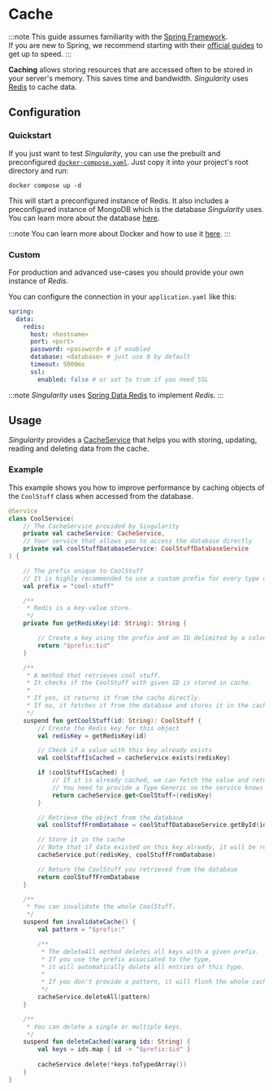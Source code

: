 # Cache

:::note
This guide assumes familiarity with the [Spring Framework](https://spring.io).  
If you are new to Spring, we recommend starting with their [official guides](https://spring.io/quickstart) to get up to speed.
:::

**Caching** allows storing resources that are accessed often to be stored in your server's memory.
This saves time and bandwidth.
*Singularity* uses [Redis](https://redis.io/) to cache data.

## Configuration

### Quickstart

If you just want to test *Singularity*, 
you can use the prebuilt and preconfigured [`docker-compose.yaml`](https://github.com/antistereov/singularity/blob/548bcba3ce6d0c1bdbacc2861c2726b1dc1d7991/libs/core/infrastructure/docker/docker-compose.yaml).
Just copy it into your project's root directory and run:

```shell
docker compose up -d
```

This will start a preconfigured instance of Redis.
It also includes a preconfigured instance of MongoDB which is the database *Singularity* uses.
You can learn more about the database [here](database/connection.md).

:::note
You can learn more about Docker and how to use it [here](https://docs.docker.com/).
:::

### Custom

For production and advanced use-cases you should provide your own instance of *Redis*.

You can configure the connection in your `application.yaml` like this:

```yaml
spring:
  data:
    redis:
      host: <hostname>
      port: <port>
      password: <password> # if enabled
      database: <database> # just use 0 by default
      timeout: 5000ms
      ssl:
        enabled: false # or set to true if you need SSL
```

:::note
*Singularity* uses [Spring Data Redis](https://docs.spring.io/spring-data/redis/reference/index.html) to implement *Redis*.
:::

## Usage

*Singularity* provides a [CacheService](https://github.com/antistereov/singularity/blob/main/libs/core/src/main/kotlin/io/stereov/singularity/cache/service/CacheService.kt)
that helps you with storing, updating, reading and deleting data from the cache.

### Example

This example shows you how to improve performance by caching objects of the `CoolStuff` class
when accessed from the database.

```kotlin
@Service
class CoolService(
    // The CacheService provided by Singularity
    private val cacheService: CacheService,
    // Your service that allows you to access the database directly
    private val coolStuffDatabaseService: CoolStuffDatabaseService
) {

    // The prefix unique to CoolStuff
    // It is highly recommended to use a custom prefix for every type of data you want to store.
    val prefix = "cool-stuff"

    /**
     * Redis is a key-value store.
     */
    private fun getRedisKey(id: String): String {

        // Create a key using the prefix and an ID delimited by a colon (:)
        return "$prefix:$id"
    }

    /**
     * A method that retrieves cool stuff.
     * It checks if the CoolStuff with given ID is stored in cache.
     *
     * If yes, it returns it from the cache directly.
     * If no, it fetches it from the database and stores it in the cache automatically.
     */
    suspend fun getCoolStuff(id: String): CoolStuff {
        // Create the Redis key for this object
        val redisKey = getRedisKey(id)

        // Check if a value with this key already exists
        val coolStuffIsCached = cacheService.exists(redisKey)

        if (coolStuffIsCached) {
            // If it is already cached, we can fetch the value and return it
            // You need to provide a Type Generic so the service knows what type the value has.
            return cacheService.get<CoolStuff>(redisKey)
        }

        // Retrieve the object from the database
        val coolStuffFromDatabase = coolStuffDatabaseService.getById(id)

        // Store it in the cache
        // Note that if data existed on this key already, it will be replaced.
        cacheService.put(redisKey, coolStuffFromDatabase)

        // Return the CoolStuff you retrieved from the database
        return coolStuffFromDatabase
    }

    /**
     * You can invalidate the whole CoolStuff.
     */
    suspend fun invalidateCache() {
        val pattern = "$prefix:"

        /**
         * The deleteAll method deletes all keys with a given prefix.
         * If you use the prefix associated to the type,
         * it will automatically delete all entries of this type.
         * 
         * If you don't provide a pattern, it will flush the whole cache.
         */
        cacheService.deleteAll(pattern)
    }

    /**
     * You can delete a single or multiple keys.
     */
    suspend fun deleteCached(vararg ids: String) {
        val keys = ids.map { id -> "$prefix:$id" }
        
        cacheService.delete(*keys.toTypedArray())
    }
}


```